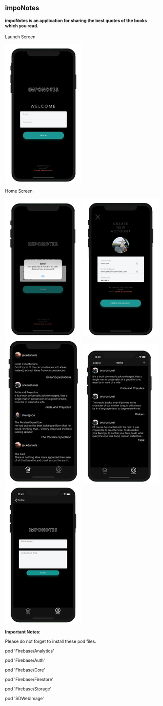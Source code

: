 <h2> <b> impoNotes  </b> </h2>
<h4> <b> impoNotes is an application for sharing the best quotes of the books which you read. </b> </h4> 
<p>Launch Screen </p>
<img src="impoNotes/Assets.xcassets/1.png"  width="250" >
<p>Home Screen </p>
<img src="impoNotes/Assets.xcassets/2.png"  width="250" >
<img src="impoNotes/Assets.xcassets/3.png"  width="250" >
<img src="impoNotes/Assets.xcassets/4.png"  width="250" >
<img src="impoNotes/Assets.xcassets/5.png"  width="250" >
<img src="impoNotes/Assets.xcassets/6.png"  width="250" >

<b>  Important Notes:  </b>

Please do not forget to install these pod files.

pod 'Firebase/Analytics'

pod 'Firebase/Auth'

pod 'Firebase/Core'

pod 'Firebase/Firestore'

pod 'Firebase/Storage'

pod 'SDWebImage'

